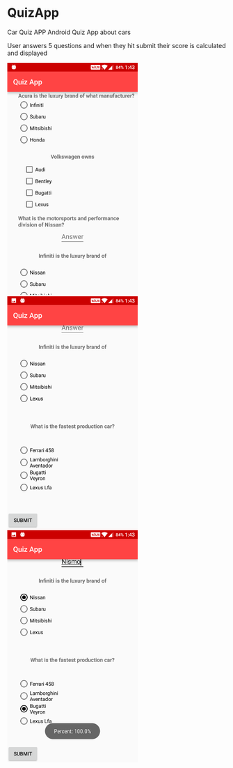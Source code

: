 # QuizApp
Car Quiz APP
Android Quiz App about cars

User answers 5 questions and when they hit submit their score is calculated and displayed

<img src="https://github.com/SN23/QuizApp/blob/master/Screenshots/Screenshot%201.png?raw=true" width="300">
<img src="https://github.com/SN23/QuizApp/blob/master/Screenshots/Screenshot%202.png?raw=true" width="300">


<img src="https://github.com/SN23/QuizApp/blob/master/Screenshots/Screenshot%203.png?raw=true" width="300">


